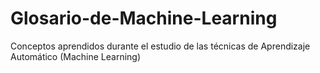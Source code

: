# Glosario-de-Machine-Learning
Conceptos aprendidos durante el estudio de las técnicas de Aprendizaje Automático (Machine Learning)
